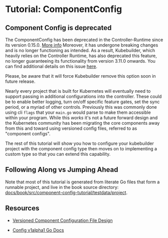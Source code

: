 # Tutorial: ComponentConfig

<aside class="note warning">
<h1>Component Config is deprecated</h1>

The ComponentConfig has been deprecated in the Controller-Runtime since its version 0.15.0.  [More info](https://github.com/kubernetes-sigs/controller-runtime/issues/895) 
Moreover, it has undergone breaking changes and is no longer functioning as intended. 
As a result, Kubebuilder, which heavily relies on the Controller Runtime, has also deprecated this feature, 
no longer guaranteeing its functionality from version 3.11.0 onwards. You can find additional details on this issue [here](https://github.com/kubernetes-sigs/controller-runtime/issues/2370).

Please, be aware that it will force Kubebuilder remove this option soon in future release.

</aside>

Nearly every project that is built for Kubernetes will eventually need to
support passing in additional configurations into the controller. These could
be to enable better logging, turn on/off specific feature gates, set the sync
period, or a myriad of other controls. Previously this was commonly done using
cli `flags` that your `main.go` would parse to make them accessible within your
program. While this _works_ it's not a future forward design and the Kubernetes
community has been migrating the core components away from this and toward
using versioned config files, referred to as "component configs".

The rest of this tutorial will show you how to configure your kubebuilder
project with the component config type then moves on to implementing a custom
type so that you can extend this capability.


<aside class="note">

<h1>Following Along vs Jumping Ahead</h1>

Note that most of this tutorial is generated from literate Go files that
form a runnable project, and live in the book source directory:
[docs/book/src/component-config-tutorial/testdata/project][tutorial-source].

[tutorial-source]: https://github.com/kubernetes-sigs/kubebuilder/tree/master/docs/book/src/component-config-tutorial/testdata/project

</aside>

## Resources

* [Versioned Component Configuration File Design](https://github.com/kubernetes/community/blob/master/archive/wg-component-standard/component-config/README.md)

* [Config v1alpha1 Go Docs](https://pkg.go.dev/sigs.k8s.io/controller-runtime/pkg/config/v1alpha1/)
